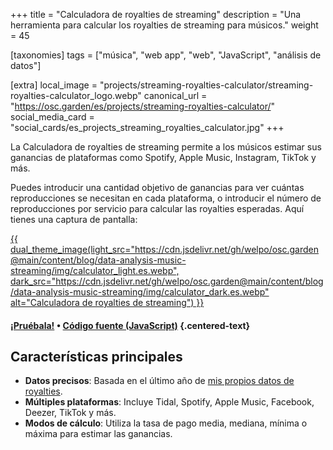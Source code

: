 +++
title = "Calculadora de royalties de streaming"
description = "Una herramienta para calcular los royalties de streaming para músicos."
weight = 45

[taxonomies]
tags = ["música", "web app", "web", "JavaScript", "análisis de datos"]

[extra]
local_image = "projects/streaming-royalties-calculator/streaming-royalties-calculator_logo.webp"
canonical_url = "https://osc.garden/es/projects/streaming-royalties-calculator/"
social_media_card = "social_cards/es_projects_streaming_royalties_calculator.jpg"
+++

La Calculadora de royalties de streaming permite a los músicos estimar sus ganancias de plataformas como Spotify, Apple Music, Instagram, TikTok y más.

Puedes introducir una cantidad objetivo de ganancias para ver cuántas reproducciones se necesitan en cada plataforma, o introducir el número de reproducciones por servicio para calcular las royalties esperadas. Aquí tienes una captura de pantalla:

<a href="https://osc.garden/es/royalties-calculator/" target="_blank">
   {{ dual_theme_image(light_src="https://cdn.jsdelivr.net/gh/welpo/osc.garden@main/content/blog/data-analysis-music-streaming/img/calculator_light.es.webp", dark_src="https://cdn.jsdelivr.net/gh/welpo/osc.garden@main/content/blog/data-analysis-music-streaming/img/calculator_dark.es.webp" alt="Calculadora de royalties de streaming") }}
</a>

#### [¡Pruébala!](https://osc.garden/es/royalties-calculator/) • [Código fuente (JavaScript)](https://github.com/welpo/osc.garden/blob/main/content/pages/royalties-calculator/js/streamsMonthCalculator.js) {.centered-text}

## Características principales

- **Datos precisos**: Basada en el último año de [mis propios datos de royalties](https://osc.garden/es/blog/data-analysis-music-streaming/).
- **Múltiples plataformas**: Incluye Tidal, Spotify, Apple Music, Facebook, Deezer, TikTok y más.
- **Modos de cálculo**: Utiliza la tasa de pago media, mediana, mínima o máxima para estimar las ganancias.
